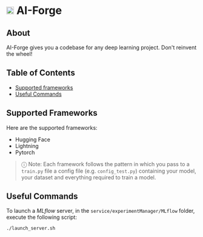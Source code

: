 # <img width="20" height="20" src="https://gitlab.com/uploads/-/system/project/avatar/57187700/brain.png?width=96" alt="Banner"> AI-Forge

## About
AI-Forge gives you a codebase for any deep learning project. Don't reinvent the wheel!

## Table of Contents

- [Supported frameworks](#supported-frameworks)
- [Useful Commands](#useful-commands)

## Supported Frameworks
Here are the supported frameworks:
- Hugging Face
- Lightning
- Pytorch

> ⓘ Note: Each framework follows the pattern in which you pass to a `train.py` file a config file (e.g. `config_test.py`) containing your model, your dataset and everything required to train a model. 


## Useful Commands
To launch a _MLflow_ server, in the `service/experimentManager/MLflow` folder, execute the following script:
```
./launch_server.sh
```